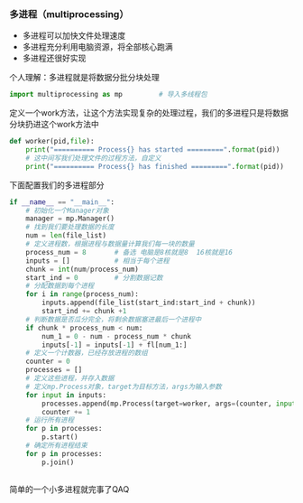 ### 多进程（multiprocessing）

- 多进程可以加快文件处理速度
- 多进程充分利用电脑资源，将全部核心跑满
- 多进程还很好实现

个人理解：多进程就是将数据分批分块处理

```python
import multiprocessing as mp         # 导入多线程包
```

定义一个work方法，让这个方法实现复杂的处理过程，我们的多进程只是将数据分块扔进这个work方法中

```python
def worker(pid,file):
    print("========== Process{} has started =========".format(pid))
    # 这中间写我们处理文件的过程方法，自定义
    print("========== Process{} has finished =========".format(pid))
```

下面配置我们的多进程部分

```python
if __name__ == "__main__":
    # 初始化一个Manager对象
    manager = mp.Manager()
    # 找到我们要处理数据的长度
    num = len(file_list)
    # 定义进程数，根据进程与数据量计算我们每一块的数量
    process_num = 8       # 备选 电脑是8核就是8  16核就是16
    inputs = []           # 相当于每个进程
    chunk = int(num/process_num)
    start_ind = 0         # 分割数据记数
    # 分配数据到每个进程
    for i in range(process_num):
        inputs.append(file_list(start_ind:start_ind + chunk))
        start_ind += chunk +1
    # 判断数据是否瓜分完全，将剩余数据塞进最后一个进程中    
    if chunk * process_num < num:
        num_1 = 0 - num - process_num * chunk
        inputs[-1] = inputs[-1] + fl[num_1:]
    # 定义一个计数器，已经存放进程的数组
    counter = 0
    processes = []
    # 定义这些进程，并存入数据
    # 定义mp.Process对象，target为目标方法，args为输入参数
    for input in inputs:
        processes.append(mp.Process(target=worker, args=(counter, input)))
        counter += 1
    # 运行所有进程
    for p in processes:
        p.start()
    # 确定所有进程结束
    for p in processes:
        p.join()
        
```

简单的一个小多进程就完事了QAQ